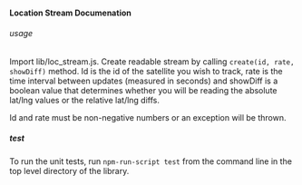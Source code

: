 #### Location Stream Documenation

###### usage
Import lib/loc\_stream.js. Create readable stream by calling `create(id, rate, showDiff)` method. Id is the id of the satellite you wish to track, rate is the time interval between updates (measured in seconds) and showDiff is a boolean value that determines whether you will be reading the absolute lat/lng values or the relative lat/lng diffs.

Id and rate must be non-negative numbers or an exception will be thrown.

##### test
To run the unit tests, run `npm-run-script test` from the command line in the top level directory of the library.
